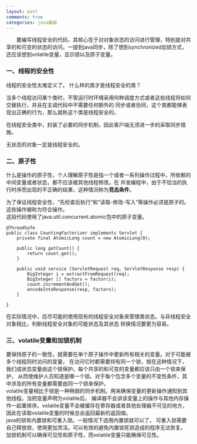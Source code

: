 ```yaml
---
layout: post
comments: true
categories: java基础
---
```


&emsp;&emsp;要编写线程安全的代码，其核心在于对对象状态的访问进行管理，特别是对共享的和可变的状态的访问。一提到java同步，除了想到synchronized加锁方式，还应该想到volatile变量，显示锁以及原子变量。

### 一、线程的安全性
线程的安全性太难定义了。
什么样的类才是线程安全的类？


当多个线程访问某个类时，不管运行时环境采用何种调度方式或者这些线程将如何交替执行，并且在主调代码中不需要任何额外的
同步或者协同，这个类都能够表现出正确的行为，那么就称这个类是线程安全的。

在线程安全类中，封装了必要的同步机制，因此客户端无须进一步的采取同步措施。

无状态的对象一定是线程安全的。

### 二、原子性
什么是操作的原子性，个人理解原子性是指一个或者一系列操作过程中，所依赖的中间变量或者状态，都不应该被其他线程修改。在
并发编程中，由于不恰当的执行时序而出现的不正确的结果，这种情况称为**竞态条件**。

为了保证线程安全性，“先检查后执行”和“读取-修改-写入”等操作必须是原子的。这些操作被称为符合操作。  
这段代码使用了java.util.concurrent.atomic包中的原子变量。

```
@ThreadSafe
public class CountingFactorizer implements Servlet {
    private final AtomicLong count = new AtomicLong(0);

    public long getCount() {
        return count.get();
    }

    public void service (ServletRequest req, ServletResponse resp) {
        BigInteger i = extractFromRequest(req);
        BigInteger [] factors = factor(i);
        count.incrementAndGet();
        encodeIntoResponse(resp, factors);
    }

}
```
在实际情况中，应尽可能的使用现有的线程安全对象来管理类状态。与非线程安全对象相比，判断线程安全对象的可能状态及其状态
转换情况要更为容易。

### 三、volatile变量和加锁机制
要保持原子的一致性，就需要在单个原子操作中更新所有相关的变量。对于可能被多个线程同时访问的变量，
在访问它时都需要持有同一个锁，按在这种情况下，我们成状态变量由这个锁保护。每个共享的和可变的变量都应该只由一个锁来保护，
从而使维护人员知道是哪一个锁。对于每个包含多个变量的不变性条件，其中涉及的所有变量都需要由同一个锁来保护。  
volatile变量相比于锁是一种稍弱的同步机制。用来确保变量的更新操作通知到其他线程。当把变量声明为volatile后，
编译器不会讲该变量上的操作与其他内存操作一起重排序。volatile变量不会被缓存在寄存器或者其他处理器不可见的地方，
因此在读取volatile变量的时候总会返回最新的返回值。  
java的锁有内置锁和可重入锁。一般情况下选用内置锁就可以了，
可重入锁需要自己释放锁，使用更加灵活。可以有效的避免内置锁死锁造成的程序无法恢复。  
加锁机制可以确保可见性和原子性，而volatile变量只能确保可见性。
